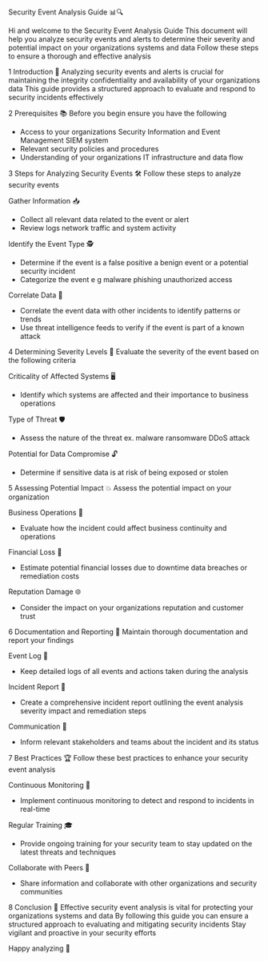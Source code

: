 Security Event Analysis Guide 📊🔍

Hi and welcome to the Security Event Analysis Guide This document will help you analyze security events and alerts to determine their severity and potential impact on your organizations systems and data Follow these steps to ensure a thorough and effective analysis

1 Introduction 🌟
Analyzing security events and alerts is crucial for maintaining the integrity confidentiality and availability of your organizations data This guide provides a structured approach to evaluate and respond to security incidents effectively

2 Prerequisites 📚
Before you begin ensure you have the following
- Access to your organizations Security Information and Event Management SIEM system
- Relevant security policies and procedures
- Understanding of your organizations IT infrastructure and data flow

3 Steps for Analyzing Security Events 🛠️
Follow these steps to analyze security events

Gather Information 📥
   - Collect all relevant data related to the event or alert
   - Review logs network traffic and system activity

Identify the Event Type 🕵️
   - Determine if the event is a false positive a benign event or a potential security incident
   - Categorize the event e g malware phishing unauthorized access

Correlate Data 🔗
   - Correlate the event data with other incidents to identify patterns or trends
   - Use threat intelligence feeds to verify if the event is part of a known attack

4 Determining Severity Levels 🚦
Evaluate the severity of the event based on the following criteria

Criticality of Affected Systems 🖥️
   - Identify which systems are affected and their importance to business operations

Type of Threat 🛡️
   - Assess the nature of the threat ex. malware ransomware DDoS attack

Potential for Data Compromise 🔓
   - Determine if sensitive data is at risk of being exposed or stolen

5 Assessing Potential Impact 💥
Assess the potential impact on your organization

Business Operations 🏢
   - Evaluate how the incident could affect business continuity and operations

Financial Loss 💸
   - Estimate potential financial losses due to downtime data breaches or remediation costs

Reputation Damage 🌐
   - Consider the impact on your organizations reputation and customer trust

6 Documentation and Reporting 📝
Maintain thorough documentation and report your findings

Event Log 📅
   - Keep detailed logs of all events and actions taken during the analysis

Incident Report 📄
   - Create a comprehensive incident report outlining the event analysis severity impact and remediation steps

Communication 📢
   - Inform relevant stakeholders and teams about the incident and its status

7 Best Practices 🏆
Follow these best practices to enhance your security event analysis

Continuous Monitoring 🔄
   - Implement continuous monitoring to detect and respond to incidents in real-time

Regular Training 🎓
   - Provide ongoing training for your security team to stay updated on the latest threats and techniques

Collaborate with Peers 🤝
   - Share information and collaborate with other organizations and security communities

8 Conclusion 🎉
Effective security event analysis is vital for protecting your organizations systems and data By following this guide you can ensure a structured approach to evaluating and mitigating security incidents Stay vigilant and proactive in your security efforts

Happy analyzing 🚀
